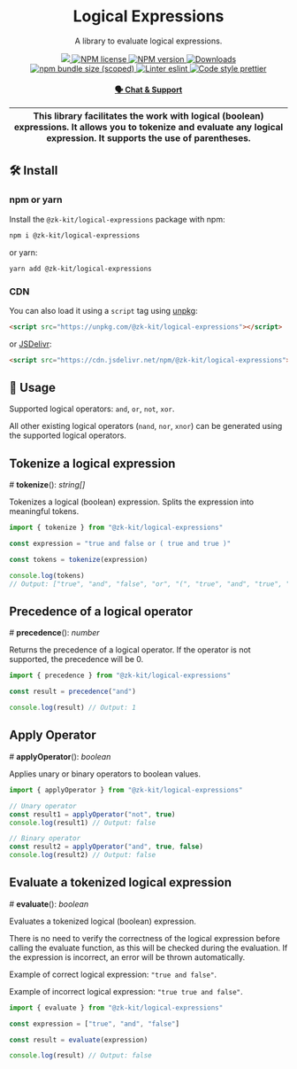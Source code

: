 <p align="center">
    <h1 align="center">
        Logical Expressions
    </h1>
    <p align="center">A library to evaluate logical expressions.</p>
</p>

<p align="center">
    <a href="https://github.com/privacy-scaling-explorations/zk-kit">
        <img src="https://img.shields.io/badge/project-zk--kit-blue.svg?style=flat-square">
    </a>
    <a href="https://github.com/privacy-scaling-explorations/zk-kit/tree/main/packages/logical-expressions/LICENSE">
        <img alt="NPM license" src="https://img.shields.io/npm/l/%40zk-kit%2Flogical-expressions?style=flat-square">
    </a>
    <a href="https://www.npmjs.com/package/@zk-kit/logical-expressions">
        <img alt="NPM version" src="https://img.shields.io/npm/v/@zk-kit/logical-expressions?style=flat-square" />
    </a>
    <a href="https://npmjs.org/package/@zk-kit/logical-expressions">
        <img alt="Downloads" src="https://img.shields.io/npm/dm/@zk-kit/logical-expressions.svg?style=flat-square" />
    </a>
    <a href="https://bundlephobia.com/package/@zk-kit/logical-expressions">
        <img alt="npm bundle size (scoped)" src="https://img.shields.io/bundlephobia/minzip/@zk-kit/logical-expressions" />
    </a>
    <a href="https://eslint.org/">
        <img alt="Linter eslint" src="https://img.shields.io/badge/linter-eslint-8080f2?style=flat-square&logo=eslint" />
    </a>
    <a href="https://prettier.io/">
        <img alt="Code style prettier" src="https://img.shields.io/badge/code%20style-prettier-f8bc45?style=flat-square&logo=prettier" />
    </a>
</p>

<div align="center">
    <h4>
        <a href="https://appliedzkp.org/discord">
            🗣️ Chat &amp; Support
        </a>
    </h4>
</div>

| This library facilitates the work with logical (boolean) expressions. It allows you to tokenize and evaluate any logical expression. It supports the use of parentheses. |
| ------------------------------------------------------------------------------------------------------------------------------------------------------------------------ |

## 🛠 Install

### npm or yarn

Install the `@zk-kit/logical-expressions` package with npm:

```bash
npm i @zk-kit/logical-expressions
```

or yarn:

```bash
yarn add @zk-kit/logical-expressions
```

### CDN

You can also load it using a `script` tag using [unpkg](https://unpkg.com/):

```html
<script src="https://unpkg.com/@zk-kit/logical-expressions"></script>
```

or [JSDelivr](https://www.jsdelivr.com/):

```html
<script src="https://cdn.jsdelivr.net/npm/@zk-kit/logical-expressions"></script>
```

## 📜 Usage

Supported logical operators: `and`, `or`, `not`, `xor`.

All other existing logical operators (`nand`, `nor`, `xnor`) can be generated using the supported logical operators.

## Tokenize a logical expression

\# **tokenize**(): _string[]_

Tokenizes a logical (boolean) expression.
Splits the expression into meaningful tokens.

```ts
import { tokenize } from "@zk-kit/logical-expressions"

const expression = "true and false or ( true and true )"

const tokens = tokenize(expression)

console.log(tokens)
// Output: ["true", "and", "false", "or", "(", "true", "and", "true", ")"]
```

## Precedence of a logical operator

\# **precedence**(): _number_

Returns the precedence of a logical operator. If the operator is not supported, the precedence will be 0.

```ts
import { precedence } from "@zk-kit/logical-expressions"

const result = precedence("and")

console.log(result) // Output: 1
```

## Apply Operator

\# **applyOperator**(): _boolean_

Applies unary or binary operators to boolean values.

```ts
import { applyOperator } from "@zk-kit/logical-expressions"

// Unary operator
const result1 = applyOperator("not", true)
console.log(result1) // Output: false

// Binary operator
const result2 = applyOperator("and", true, false)
console.log(result2) // Output: false
```

## Evaluate a tokenized logical expression

\# **evaluate**(): _boolean_

Evaluates a tokenized logical (boolean) expression.

There is no need to verify the correctness of the logical expression before calling the evaluate function, as this will be checked during the evaluation. If the expression is incorrect, an error will be thrown automatically.

Example of correct logical expression: `"true and false"`.

Example of incorrect logical expression: `"true true and false"`.

```ts
import { evaluate } from "@zk-kit/logical-expressions"

const expression = ["true", "and", "false"]

const result = evaluate(expression)

console.log(result) // Output: false
```
